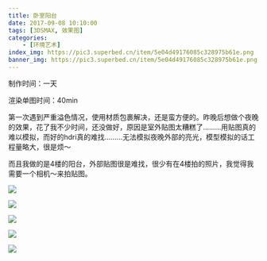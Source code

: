 ```yaml
---
title: 卧室阳台
date: 2017-09-08 10:10:00
tags: [3DSMAX, 效果图]
categories: 
	- [环境艺术]
index_img: https://pic3.superbed.cn/item/5e04d49176085c328975b61e.png
banner_img: https://pic3.superbed.cn/item/5e04d49176085c328975b61e.png
---
```


制作时间：一天

渲染单图时间：40min

<!--more-->

第一次遇到严重溢色情况，使用材质包裹解决，还是蛮方便的。昨晚后想做个夜晚的效果，花了我不少时间，还没做好，原因是室外贴图太糟糕了………用贴图真的难以模拟，而好的hdri真的难找………无法模拟夜晚外部的亮光，模型模拟的话工程量略大，很是烦～

而且我做的是4楼的阳台，外部贴图很是难找，很少有在4楼拍的照片，我觉得我需要一个相机～来拍贴图。 

![](https://pic.superbed.cn/item/5e04d46476085c328975a59f.png)

![](https://pic.superbed.cn/item/5e04d47176085c328975aa12.png)

![](https://pic.superbed.cn/item/5e04d47d76085c328975b035.png)

![](https://pic3.superbed.cn/item/5e04d48776085c328975b393.png)

![](https://pic3.superbed.cn/item/5e04d49176085c328975b61e.png)
